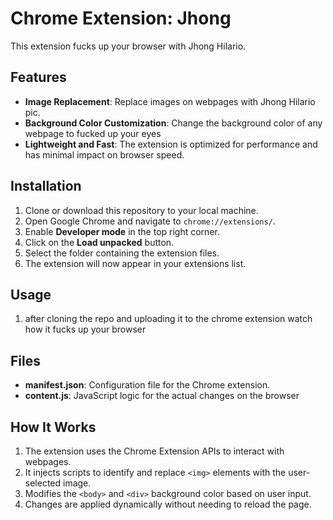 # Chrome Extension: Jhong

This extension fucks up your browser with Jhong Hilario.

## Features

- **Image Replacement**: Replace images on webpages with Jhong Hilario pic.
- **Background Color Customization**: Change the background color of any webpage to fucked up your eyes
- **Lightweight and Fast**: The extension is optimized for performance and has minimal impact on browser speed.

## Installation

1. Clone or download this repository to your local machine.
2. Open Google Chrome and navigate to `chrome://extensions/`.
3. Enable **Developer mode** in the top right corner.
4. Click on the **Load unpacked** button.
5. Select the folder containing the extension files.
6. The extension will now appear in your extensions list.

## Usage

1. after cloning the repo and uploading it to the chrome extension watch how it fucks up your browser 

## Files

- **manifest.json**: Configuration file for the Chrome extension.
- **content.js**: JavaScript logic for the actual changes on the browser


## How It Works

1. The extension uses the Chrome Extension APIs to interact with webpages.
2. It injects scripts to identify and replace `<img>` elements with the user-selected image.
3. Modifies the `<body>` and `<div>` background color based on user input.
4. Changes are applied dynamically without needing to reload the page.
